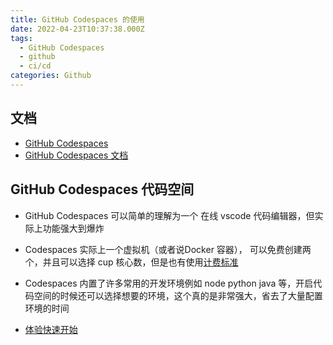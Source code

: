 ```yaml
---
title: GitHub Codespaces 的使用
date: 2022-04-23T10:37:38.000Z
tags:
  - GitHub Codespaces
  - github
  - ci/cd
categories: Github
---
```



## 文档

- [GitHub Codespaces](https://github.com/codespaces)
- [GitHub Codespaces 文档](https://docs.github.com/en/codespaces)

## GitHub Codespaces 代码空间

- GitHub Codespaces 可以简单的理解为一个 在线 vscode 代码编辑器，但实际上功能强大到爆炸
- Codespaces 实际上一个虚拟机（或者说Docker 容器）， 可以免费创建两个，并且可以选择 cup 核心数，但是也有使用[计费标准](https://docs.github.com/en/billing/managing-billing-for-github-codespaces/about-billing-for-github-codespaces)
- Codespaces 内置了许多常用的开发环境例如 node python java 等，开启代码空间的时候还可以选择想要的环境，这个真的是非常强大，省去了大量配置环境的时间

- [体验快速开始](https://docs.github.com/en/codespaces/getting-started/quickstart)
